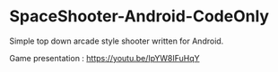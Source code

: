# SpaceShooter-Android-CodeOnly
Simple top down arcade style shooter written for Android.

Game presentation : https://youtu.be/IpYW8IFuHqY
